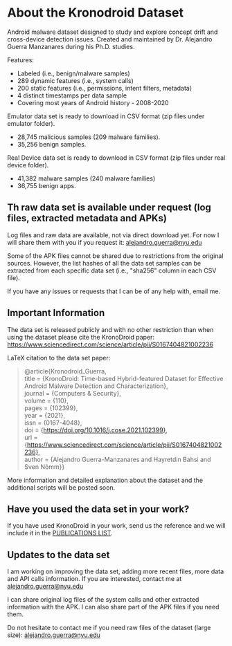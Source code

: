 # About the Kronodroid Dataset

Android malware dataset designed to study and explore concept drift and cross-device detection issues. Created and maintained by Dr. Alejandro Guerra Manzanares during his Ph.D. studies. 

Features:

- Labeled (i.e., benign/malware samples)
- 289 dynamic features (i.e., system calls)
- 200 static features (i.e., permissions, intent filters, metadata)
- 4 distinct timestamps per data sample
- Covering most years of Android history - 2008-2020


Emulator data set is ready to download in CSV format (zip files under emulator folder). 
  - 28,745 malicious samples (209 malware families).
  - 35,256 benign samples.

Real Device data set is ready to download in CSV format (zip files under real device folder).  
  - 41,382 malware samples (240 malware families)
  - 36,755 benign apps.

## Th raw data set is available under request (log files, extracted metadata and APKs)

Log files and raw data are available, not via direct download yet. For now I will share them with you if you request it: alejandro.guerra@nyu.edu

Some of the APK files cannot be shared due to restrictions from the original sources. However, the list hashes of all the data set samples can be extracted from each specific data set (i.e., "sha256" column in each CSV file). 

If you have any issues or requests that I can be of any help with, email me.

## Important Information

The data set is released publicly and with no other restriction than when using the dataset please cite the KronoDroid paper:
https://www.sciencedirect.com/science/article/pii/S0167404821002236

LaTeX citation to the data set paper:

>@article{Kronodroid_Guerra, <br/>
title = {KronoDroid: Time-based Hybrid-featured Dataset for Effective Android Malware Detection and Characterization}, <br/>
journal = {Computers & Security}, <br/>
volume = {110}, <br/>
pages = {102399}, <br/>
year = {2021}, <br/>
issn = {0167-4048}, <br/>
doi = {https://doi.org/10.1016/j.cose.2021.102399}, <br/>
url = {https://www.sciencedirect.com/science/article/pii/S0167404821002236}, <br/>
author = {Alejandro Guerra-Manzanares and Hayretdin Bahsi and Sven Nõmm}} <br/>

More information and detailed explanation about the dataset and the additional scripts will be posted soon.

## Have you used the data set in your work?

If you have used KronoDroid in your work, send us the reference and we will include it in the [PUBLICATIONS LIST](https://github.com/aleguma/kronodroid/blob/b84216a4f3b68487ed8c11acb029024dda6164ad/publist.md).

## Updates to the data set

I am working on improving the data set, adding more recent files, more data and API calls information. If you are interested, contact me at alejandro.guerra@nyu.edu

I can share original log files of the system calls and other extracted information with the APK. I can also share part of the APK files if you need them. 

Do not hesitate to contact me if you need raw files of the dataset (large size): alejandro.guerra@nyu.edu
